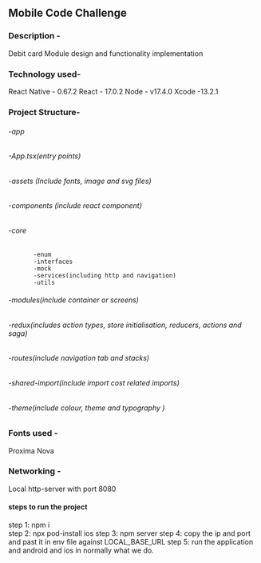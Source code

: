 ## Mobile Code Challenge

### Description - 
Debit card Module design and functionality implementation
 
### Technology used-
 
React Native - 0.67.2
React - 17.0.2
Node - v17.4.0
Xcode -13.2.1
 
### Project Structure-

###### -app
   ###### -App.tsx(entry points)
   ###### -assets (Include fonts, image and svg files)
   ###### -components (include react component)
   ###### -core
           -enum
           -interfaces
           -mock
           -services(including http and navigation)
           -utils
  ###### -modules(include container or screens)
  ###### -redux(includes action types, store initialisation, reducers, actions and     saga)
   ###### -routes(include navigation tab and stacks)
   ###### -shared-import(include import cost related imports)
   ###### -theme(include colour, theme and typography )
 
### Fonts used - 
 Proxima Nova
 
### Networking - 
 Local http-server with port 8080


 #### steps to run the project
step 1: npm i  
step 2: npx pod-install ios 
step 3: npm server 
step 4: copy the ip and port and past it in env file against LOCAL_BASE_URL
step 5: run the application and android and ios in normally what we do. 
